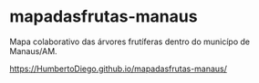 # mapadasfrutas-manaus
Mapa colaborativo das árvores frutíferas dentro do municípo de Manaus/AM.

https://HumbertoDiego.github.io/mapadasfrutas-manaus/
